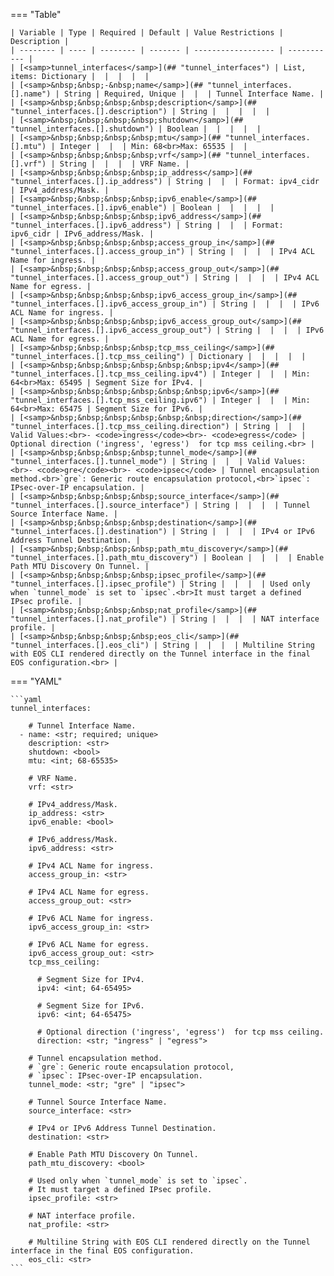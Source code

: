 <!--
  ~ Copyright (c) 2024 Arista Networks, Inc.
  ~ Use of this source code is governed by the Apache License 2.0
  ~ that can be found in the LICENSE file.
  -->
=== "Table"

    | Variable | Type | Required | Default | Value Restrictions | Description |
    | -------- | ---- | -------- | ------- | ------------------ | ----------- |
    | [<samp>tunnel_interfaces</samp>](## "tunnel_interfaces") | List, items: Dictionary |  |  |  |  |
    | [<samp>&nbsp;&nbsp;-&nbsp;name</samp>](## "tunnel_interfaces.[].name") | String | Required, Unique |  |  | Tunnel Interface Name. |
    | [<samp>&nbsp;&nbsp;&nbsp;&nbsp;description</samp>](## "tunnel_interfaces.[].description") | String |  |  |  |  |
    | [<samp>&nbsp;&nbsp;&nbsp;&nbsp;shutdown</samp>](## "tunnel_interfaces.[].shutdown") | Boolean |  |  |  |  |
    | [<samp>&nbsp;&nbsp;&nbsp;&nbsp;mtu</samp>](## "tunnel_interfaces.[].mtu") | Integer |  |  | Min: 68<br>Max: 65535 |  |
    | [<samp>&nbsp;&nbsp;&nbsp;&nbsp;vrf</samp>](## "tunnel_interfaces.[].vrf") | String |  |  |  | VRF Name. |
    | [<samp>&nbsp;&nbsp;&nbsp;&nbsp;ip_address</samp>](## "tunnel_interfaces.[].ip_address") | String |  |  | Format: ipv4_cidr | IPv4_address/Mask. |
    | [<samp>&nbsp;&nbsp;&nbsp;&nbsp;ipv6_enable</samp>](## "tunnel_interfaces.[].ipv6_enable") | Boolean |  |  |  |  |
    | [<samp>&nbsp;&nbsp;&nbsp;&nbsp;ipv6_address</samp>](## "tunnel_interfaces.[].ipv6_address") | String |  |  | Format: ipv6_cidr | IPv6_address/Mask. |
    | [<samp>&nbsp;&nbsp;&nbsp;&nbsp;access_group_in</samp>](## "tunnel_interfaces.[].access_group_in") | String |  |  |  | IPv4 ACL Name for ingress. |
    | [<samp>&nbsp;&nbsp;&nbsp;&nbsp;access_group_out</samp>](## "tunnel_interfaces.[].access_group_out") | String |  |  |  | IPv4 ACL Name for egress. |
    | [<samp>&nbsp;&nbsp;&nbsp;&nbsp;ipv6_access_group_in</samp>](## "tunnel_interfaces.[].ipv6_access_group_in") | String |  |  |  | IPv6 ACL Name for ingress. |
    | [<samp>&nbsp;&nbsp;&nbsp;&nbsp;ipv6_access_group_out</samp>](## "tunnel_interfaces.[].ipv6_access_group_out") | String |  |  |  | IPv6 ACL Name for egress. |
    | [<samp>&nbsp;&nbsp;&nbsp;&nbsp;tcp_mss_ceiling</samp>](## "tunnel_interfaces.[].tcp_mss_ceiling") | Dictionary |  |  |  |  |
    | [<samp>&nbsp;&nbsp;&nbsp;&nbsp;&nbsp;&nbsp;ipv4</samp>](## "tunnel_interfaces.[].tcp_mss_ceiling.ipv4") | Integer |  |  | Min: 64<br>Max: 65495 | Segment Size for IPv4. |
    | [<samp>&nbsp;&nbsp;&nbsp;&nbsp;&nbsp;&nbsp;ipv6</samp>](## "tunnel_interfaces.[].tcp_mss_ceiling.ipv6") | Integer |  |  | Min: 64<br>Max: 65475 | Segment Size for IPv6. |
    | [<samp>&nbsp;&nbsp;&nbsp;&nbsp;&nbsp;&nbsp;direction</samp>](## "tunnel_interfaces.[].tcp_mss_ceiling.direction") | String |  |  | Valid Values:<br>- <code>ingress</code><br>- <code>egress</code> | Optional direction ('ingress', 'egress')  for tcp mss ceiling.<br> |
    | [<samp>&nbsp;&nbsp;&nbsp;&nbsp;tunnel_mode</samp>](## "tunnel_interfaces.[].tunnel_mode") | String |  |  | Valid Values:<br>- <code>gre</code><br>- <code>ipsec</code> | Tunnel encapsulation method.<br>`gre`: Generic route encapsulation protocol,<br>`ipsec`: IPsec-over-IP encapsulation. |
    | [<samp>&nbsp;&nbsp;&nbsp;&nbsp;source_interface</samp>](## "tunnel_interfaces.[].source_interface") | String |  |  |  | Tunnel Source Interface Name. |
    | [<samp>&nbsp;&nbsp;&nbsp;&nbsp;destination</samp>](## "tunnel_interfaces.[].destination") | String |  |  |  | IPv4 or IPv6 Address Tunnel Destination. |
    | [<samp>&nbsp;&nbsp;&nbsp;&nbsp;path_mtu_discovery</samp>](## "tunnel_interfaces.[].path_mtu_discovery") | Boolean |  |  |  | Enable Path MTU Discovery On Tunnel. |
    | [<samp>&nbsp;&nbsp;&nbsp;&nbsp;ipsec_profile</samp>](## "tunnel_interfaces.[].ipsec_profile") | String |  |  |  | Used only when `tunnel_mode` is set to `ipsec`.<br>It must target a defined IPsec profile. |
    | [<samp>&nbsp;&nbsp;&nbsp;&nbsp;nat_profile</samp>](## "tunnel_interfaces.[].nat_profile") | String |  |  |  | NAT interface profile. |
    | [<samp>&nbsp;&nbsp;&nbsp;&nbsp;eos_cli</samp>](## "tunnel_interfaces.[].eos_cli") | String |  |  |  | Multiline String with EOS CLI rendered directly on the Tunnel interface in the final EOS configuration.<br> |

=== "YAML"

    ```yaml
    tunnel_interfaces:

        # Tunnel Interface Name.
      - name: <str; required; unique>
        description: <str>
        shutdown: <bool>
        mtu: <int; 68-65535>

        # VRF Name.
        vrf: <str>

        # IPv4_address/Mask.
        ip_address: <str>
        ipv6_enable: <bool>

        # IPv6_address/Mask.
        ipv6_address: <str>

        # IPv4 ACL Name for ingress.
        access_group_in: <str>

        # IPv4 ACL Name for egress.
        access_group_out: <str>

        # IPv6 ACL Name for ingress.
        ipv6_access_group_in: <str>

        # IPv6 ACL Name for egress.
        ipv6_access_group_out: <str>
        tcp_mss_ceiling:

          # Segment Size for IPv4.
          ipv4: <int; 64-65495>

          # Segment Size for IPv6.
          ipv6: <int; 64-65475>

          # Optional direction ('ingress', 'egress')  for tcp mss ceiling.
          direction: <str; "ingress" | "egress">

        # Tunnel encapsulation method.
        # `gre`: Generic route encapsulation protocol,
        # `ipsec`: IPsec-over-IP encapsulation.
        tunnel_mode: <str; "gre" | "ipsec">

        # Tunnel Source Interface Name.
        source_interface: <str>

        # IPv4 or IPv6 Address Tunnel Destination.
        destination: <str>

        # Enable Path MTU Discovery On Tunnel.
        path_mtu_discovery: <bool>

        # Used only when `tunnel_mode` is set to `ipsec`.
        # It must target a defined IPsec profile.
        ipsec_profile: <str>

        # NAT interface profile.
        nat_profile: <str>

        # Multiline String with EOS CLI rendered directly on the Tunnel interface in the final EOS configuration.
        eos_cli: <str>
    ```
